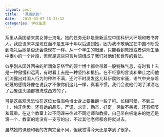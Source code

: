 ```yaml
---
layout: post
title:  "课后余韵"
date:   2015-03-07 15:23:32
categories: 学校生活
---
```

系里从英国请来美女博士海龟，她的任务无非是重新适应中国科研大环境和教书育人。我应该庆幸是现在而不是五年十年以后遇到她，因为我不敢确定在中国不断受到洗礼后她是否还会像现在一样。从一个学生的眼里，只能看到教授或者讲师生活中很小的一个片段，但就是这些只言片语组成了我们对他们和世界的看法。

似乎刚从国外回来的所谓象牙塔里的硕士博士都会带着一股特殊气息，有时看上去是一种傲慢和远离，有时看上去是一种坚持和抵抗。在不经意的言谈和举止之间他们流露出对国人行为的种种不满，还时不时发发这儿科研腐败牢骚，语气中夹杂着轻蔑的感情好像在说我才不像你们这儿一样，真看不惯。我们会说他们喝了洋酒吃了西餐连头脑都被洗成西方的了。

可是这些观念恐怕在这位女性海龟博士身上要推翻一些了吧。长相可爱，不到三十，伶牙俐齿。还有她的品质，严谨，求实，勤奋，好奇，灵敏不呆板，还有细节和尊重。在这个教室上过不同课来往过不同老师和教授，自己带白板笔来的她还是第一个，教室的笔没有一支写的出，不过其他老师都会将就过去。

虽然她的课题和我的方向完全不同，但我觉得今天还是学到了很多。
